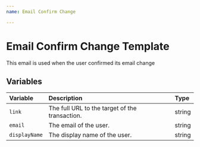 ```yaml
---
name: Email Confirm Change

---
```


# Email Confirm Change Template

This email is used when the user confirmed its email change

## Variables

| Variable        | Description                                             | Type   | 
|:----------------|:--------------------------------------------------------| :----- |
| `link`          | The full URL to the target of the transaction.          | string | 
| `email`         | The email of the user.                                  | string | 
| `displayName`   | The display name of the user.                           | string | 
